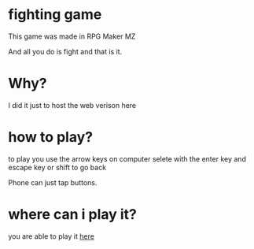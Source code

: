 # fighting game
This game was made in RPG Maker MZ

And all you do is fight and that is it.

# Why?

I did it just to host the web verison here

# how to play?

to play you use the arrow keys on computer
selete with the enter key
and escape key or shift to go back

Phone can just tap buttons.

# where can i play it?

you are able to play it [here](https://nightcrawcode.github.io/fightinggame/)